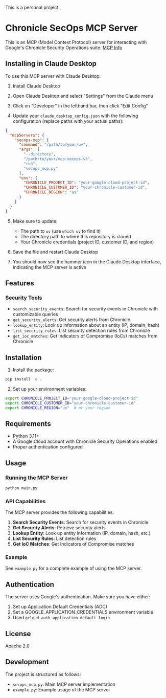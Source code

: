 This is a personal project.

# Chronicle SecOps MCP Server

This is an MCP (Model Context Protocol) server for interacting with Google's Chronicle Security Operations suite.
[MCP Info](https://modelcontextprotocol.io/introduction)
## Installing in Claude Desktop

To use this MCP server with Claude Desktop:

1. Install Claude Desktop 

2. Open Claude Desktop and select "Settings" from the Claude menu

3. Click on "Developer" in the lefthand bar, then click "Edit Config"

4. Update your `claude_desktop_config.json` with the following configuration (replace paths with your actual paths):

```json
{
  "mcpServers": {
    "secops-mcp": {
      "command": "/path/to/your/uv",
      "args": [
        "--directory",
        "/path/to/your/mcp-secops-v3",
        "run",
        "secops_mcp.py"
      ],
      "env": {
        "CHRONICLE_PROJECT_ID": "your-google-cloud-project-id",
        "CHRONICLE_CUSTOMER_ID": "your-chronicle-customer-id",
        "CHRONICLE_REGION": "us"
      }
    }
  }
}
```

5. Make sure to update:
   - The path to `uv` (use `which uv` to find it)
   - The directory path to where this repository is cloned
   - Your Chronicle credentials (project ID, customer ID, and region)

6. Save the file and restart Claude Desktop

7. You should now see the hammer icon in the Claude Desktop interface, indicating the MCP server is active

## Features

### Security Tools
- `search_security_events`: Search for security events in Chronicle with customizable queries
- `get_security_alerts`: Get security alerts from Chronicle
- `lookup_entity`: Look up information about an entity (IP, domain, hash)
- `list_security_rules`: List security detection rules from Chronicle
- `get_ioc_matches`: Get Indicators of Compromise (IoCs) matches from Chronicle

## Installation

1. Install the package:

```bash
pip install -e .
```

2. Set up your environment variables:

```bash
export CHRONICLE_PROJECT_ID="your-google-cloud-project-id"
export CHRONICLE_CUSTOMER_ID="your-chronicle-customer-id"
export CHRONICLE_REGION="us"  # or your region
```

## Requirements

- Python 3.11+
- A Google Cloud account with Chronicle Security Operations enabled
- Proper authentication configured

## Usage

### Running the MCP Server

```bash
python main.py
```

### API Capabilities

The MCP server provides the following capabilities:

1. **Search Security Events**: Search for security events in Chronicle
2. **Get Security Alerts**: Retrieve security alerts
3. **Lookup Entity**: Look up entity information (IP, domain, hash, etc.)
4. **List Security Rules**: List detection rules
5. **Get IoC Matches**: Get Indicators of Compromise matches

### Example

See `example.py` for a complete example of using the MCP server.

## Authentication

The server uses Google's authentication. Make sure you have either:

1. Set up Application Default Credentials (ADC)
2. Set a GOOGLE_APPLICATION_CREDENTIALS environment variable
3. Used `gcloud auth application-default login`

## License

Apache 2.0

## Development

The project is structured as follows:

- `secops_mcp.py`: Main MCP server implementation
- `example.py`: Example usage of the MCP server
